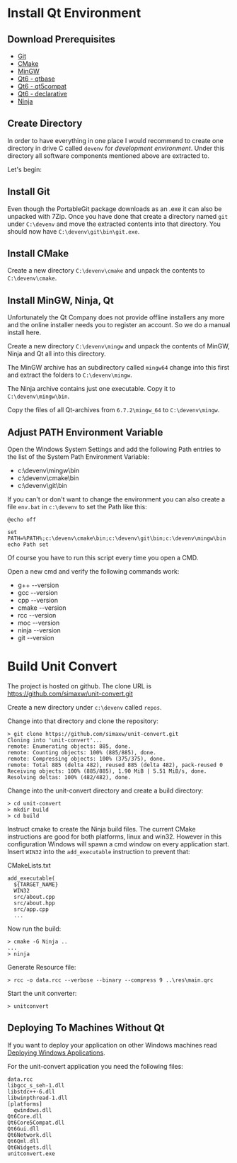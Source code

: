 # Install Qt Environment

## Download Prerequisites

- [Git](https://github.com/git-for-windows/git/releases/download/v2.46.0.windows.1/PortableGit-2.46.0-64-bit.7z.exe)
- [CMake](https://github.com/Kitware/CMake/releases/download/v3.30.1/cmake-3.30.1-windows-x86_64.zip)
- [MinGW](https://github.com/niXman/mingw-builds-binaries/releases/download/13.2.0-rt_v11-rev1/x86_64-13.2.0-release-posix-seh-msvcrt-rt_v11-rev1.7z)
- [Qt6 - qtbase](https://download.qt.io/online/qtsdkrepository/windows_x86/desktop/qt6_672/qt.qt6.672.win64_mingw/6.7.2-0-202406110335qtbase-Windows-Windows_10_22H2-Mingw-Windows-Windows_10_22H2-X86_64.7z)
- [Qt6 - qt5compat](https://download.qt.io/online/qtsdkrepository/windows_x86/desktop/qt6_672/qt.qt6.672.qt5compat.win64_mingw/6.7.2-0-202406110335qt5compat-Windows-Windows_10_22H2-Mingw-Windows-Windows_10_22H2-X86_64.7z)
- [Qt6 - declarative](https://download.qt.io/online/qtsdkrepository/windows_x86/desktop/qt6_672/qt.qt6.672.win64_mingw/6.7.2-0-202406110335qtdeclarative-Windows-Windows_10_22H2-Mingw-Windows-Windows_10_22H2-X86_64.7z)
- [Ninja](https://github.com/ninja-build/ninja/releases/download/v1.12.1/ninja-win.zip)

## Create Directory

In order to have everything in one place I would recommend to create one
directory in drive C called `devenv` for *development environment*.
Under this directory all software components mentioned above are
extracted to.

Let's begin:

## Install Git

Even though the PortableGit package downloads as an .exe it can also be
unpacked with 7Zip. Once you have done that create a directory named
`git` under `C:\devenv` and move the extracted contents into that
directory. You should now have `C:\devenv\git\bin\git.exe`.

## Install CMake

Create a new directory `C:\devenv\cmake` and unpack the contents to
`C:\devenv\cmake`.

## Install MinGW, Ninja, Qt

Unfortunately the Qt Company does not provide offline installers any
more and the online installer needs you to register an account. So we do
a manual install here.

Create a new directory `C:\devenv\mingw` and unpack the contents of
MinGW, Ninja and Qt all into this directory.

The MinGW archive has an subdirectory called `mingw64` change into this
first and extract the folders to `C:\devenv\mingw`.

The Ninja archive contains just one executable. Copy it to
`C:\devenv\mingw\bin`.

Copy the files of all Qt-archives from
`6.7.2\mingw_64` to `C:\devenv\mingw`.

## Adjust PATH Environment Variable

Open the Windows System Settings and add the following Path entries to
the list of the System Path Environment Variable:

- c:\devenv\mingw\bin
- c:\devenv\cmake\bin
- c:\devenv\git\bin

If you can't or don't want to change the environment you can also create a file `env.bat` in `c:\devenv` to set the Path like this:

```
@echo off

set PATH=%PATH%;c:\devenv\cmake\bin;c:\devenv\git\bin;c:\devenv\mingw\bin
echo Path set
```
Of course you have to run this script every time you open a CMD.

Open a new cmd and verify the following commands work:

- g++ --version
- gcc --version
- cpp --version
- cmake --version
- rcc --version
- moc --version
- ninja --version
- git --version

# Build Unit Convert

The project is hosted on github. The clone URL is
https://github.com/simaxw/unit-convert.git

Create a new directory under `c:\devenv` called `repos`.

Change into that directory and clone the repository:

```
> git clone https://github.com/simaxw/unit-convert.git
Cloning into 'unit-convert'...
remote: Enumerating objects: 885, done.
remote: Counting objects: 100% (885/885), done.
remote: Compressing objects: 100% (375/375), done.
remote: Total 885 (delta 482), reused 885 (delta 482), pack-reused 0
Receiving objects: 100% (885/885), 1.90 MiB | 5.51 MiB/s, done.
Resolving deltas: 100% (482/482), done.
```

Change into the unit-convert directory and create a build directory:

```
> cd unit-convert
> mkdir build
> cd build
```

Instruct cmake to create the Ninja build files. The current CMake
instructions are good for both platforms, linux and win32. However in
this configuration Windows will spawn a cmd window on every application start.
Insert `WIN32` into the `add_executable` instruction to prevent that:

CMakeLists.txt

```
add_executable(
  ${TARGET_NAME}
  WIN32
  src/about.cpp
  src/about.hpp
  src/app.cpp
  ...
```

Now run the build:

```
> cmake -G Ninja ..
...
> ninja
```

Generate Resource file:

```
> rcc -o data.rcc --verbose --binary --compress 9 ..\res\main.qrc
```

Start the unit converter:

```
> unitconvert
```

## Deploying To Machines Without Qt

If you want to deploy your application on other Windows machines read
[Deploying Windows Applications](https://wiki.qt.io/Deploying_Windows_Applications).

For the unit-convert application you need the following files:

```
data.rcc
libgcc_s_seh-1.dll
libstdc++-6.dll
libwinpthread-1.dll
[platforms]
  qwindows.dll
Qt6Core.dll
Qt6Core5Compat.dll
Qt6Gui.dll
Qt6Network.dll
Qt6Qml.dll
Qt6Widgets.dll
unitconvert.exe
```
